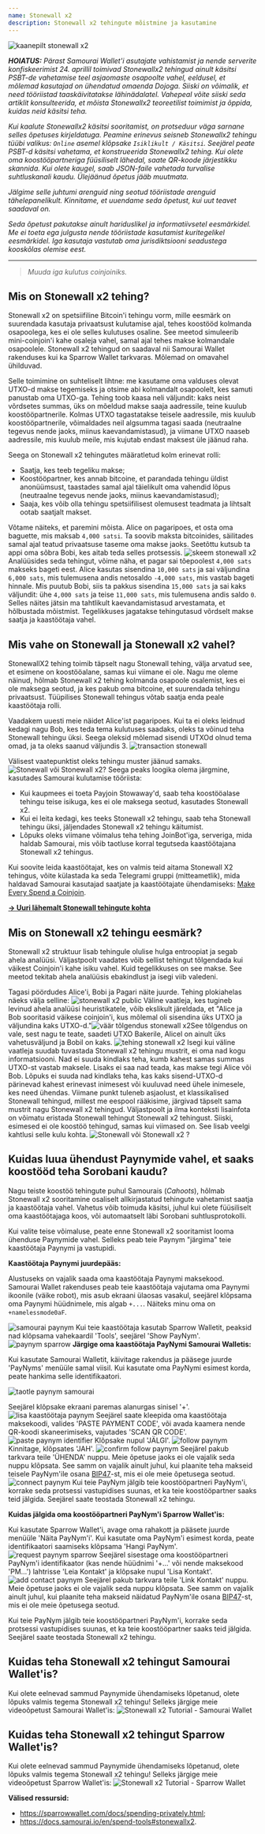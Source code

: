 ```yaml
---
name: Stonewall x2
description: Stonewall x2 tehingute mõistmine ja kasutamine
---
```

![kaanepilt stonewall x2](assets/cover.webp)

***HOIATUS:** Pärast Samourai Wallet'i asutajate vahistamist ja nende serverite konfiskeerimist 24. aprillil toimivad Stonewallx2 tehingud ainult käsitsi PSBT-de vahetamise teel asjaomaste osapoolte vahel, eeldusel, et mõlemad kasutajad on ühendatud omaenda Dojoga. Siiski on võimalik, et need tööriistad taaskäivitatakse lähinädalatel. Vahepeal võite siiski seda artiklit konsulteerida, et mõista Stonewallx2 teoreetilist toimimist ja õppida, kuidas neid käsitsi teha.*

_Kui kaalute Stonewallx2 käsitsi sooritamist, on protseduur väga sarnane selles õpetuses kirjeldatuga. Peamine erinevus seisneb Stonewallx2 tehingu tüübi valikus: `Online` asemel klõpsake `Isiklikult / Käsitsi`. Seejärel peate PSBT-d käsitsi vahetama, et konstrueerida Stonewallx2 tehing. Kui olete oma koostööpartneriga füüsiliselt lähedal, saate QR-koode järjestikku skannida. Kui olete kaugel, saab JSON-faile vahetada turvalise suhtluskanali kaudu. Ülejäänud õpetus jääb muutmata._

_Jälgime selle juhtumi arenguid ning seotud tööriistade arenguid tähelepanelikult. Kinnitame, et uuendame seda õpetust, kui uut teavet saadaval on._

_Seda õpetust pakutakse ainult hariduslikel ja informatiivsetel eesmärkidel. Me ei toeta ega julgusta nende tööriistade kasutamist kuritegelikel eesmärkidel. Iga kasutaja vastutab oma jurisdiktsiooni seadustega kooskõlas olemise eest._

---

> *Muuda iga kulutus coinjoiniks.*

## Mis on Stonewall x2 tehing?

Stonewall x2 on spetsiifiline Bitcoin'i tehingu vorm, mille eesmärk on suurendada kasutaja privaatsust kulutamise ajal, tehes koostööd kolmanda osapoolega, kes ei ole selles kulutuses osaline. See meetod simuleerib mini-coinjoin'i kahe osaleja vahel, samal ajal tehes makse kolmandale osapoolele. Stonewall x2 tehingud on saadaval nii Samourai Wallet rakenduses kui ka Sparrow Wallet tarkvaras. Mõlemad on omavahel ühilduvad.

Selle toimimine on suhteliselt lihtne: me kasutame oma valduses olevat UTXO-d makse tegemiseks ja otsime abi kolmandalt osapoolelt, kes samuti panustab oma UTXO-ga. Tehing toob kaasa neli väljundit: kaks neist võrdsetes summas, üks on mõeldud makse saaja aadressile, teine kuulub koostööpartnerile. Kolmas UTXO tagastatakse teisele aadressile, mis kuulub koostööpartnerile, võimaldades neil algsumma tagasi saada (neutraalne tegevus nende jaoks, miinus kaevandamistasud), ja viimane UTXO naaseb aadressile, mis kuulub meile, mis kujutab endast maksest üle jäänud raha.

Seega on Stonewall x2 tehingutes määratletud kolm erinevat rolli:
- Saatja, kes teeb tegeliku makse;
- Koostööpartner, kes annab bitcoine, et parandada tehingu üldist anonüümsust, taastades samal ajal täielikult oma vahendid lõpus (neutraalne tegevus nende jaoks, miinus kaevandamistasud);
- Saaja, kes võib olla tehingu spetsiifilisest olemusest teadmata ja lihtsalt ootab saatjalt makset.

Võtame näiteks, et paremini mõista. Alice on pagaripoes, et osta oma baguette, mis maksab `4,000 satsi`. Ta soovib maksta bitcoinides, säilitades samal ajal teatud privaatsuse taseme oma makse jaoks. Seetõttu kutsub ta appi oma sõbra Bobi, kes aitab teda selles protsessis.
![skeem stonewall x2](assets/en/1.webp)
Analüüsides seda tehingut, võime näha, et pagar sai tõepoolest `4,000 sats` makseks bageti eest. Alice kasutas sisendina `10,000 sats` ja sai väljundina `6,000 sats`, mis tulemusena andis netosaldo `-4,000 sats`, mis vastab bageti hinnale. Mis puutub Bobi, siis ta pakkus sisendina `15,000 sats` ja sai kaks väljundit: ühe `4,000 sats` ja teise `11,000 sats`, mis tulemusena andis saldo `0`. Selles näites jätsin ma tahtlikult kaevandamistasud arvestamata, et hõlbustada mõistmist. Tegelikkuses jagatakse tehingutasud võrdselt makse saatja ja kaastöötaja vahel.

## Mis vahe on Stonewall ja Stonewall x2 vahel?

StonewallX2 tehing toimib täpselt nagu Stonewall tehing, välja arvatud see, et esimene on koostööalane, samas kui viimane ei ole. Nagu me oleme näinud, hõlmab Stonewall x2 tehing kolmanda osapoole osalemist, kes ei ole maksega seotud, ja kes pakub oma bitcoine, et suurendada tehingu privaatsust. Tüüpilises Stonewall tehingus võtab saatja enda peale kaastöötaja rolli.

Vaadakem uuesti meie näidet Alice'ist pagaripoes. Kui ta ei oleks leidnud kedagi nagu Bob, kes teda tema kulutuses saadaks, oleks ta võinud teha Stonewall tehingu üksi. Seega oleksid mõlemad sisendi UTXOd olnud tema omad, ja ta oleks saanud väljundis 3.
![transaction stonewall](assets/en/2.webp)

Välisest vaatepunktist oleks tehingu muster jäänud samaks.
![Stonewall või Stonewall x2?](assets/en/5.webp)
Seega peaks loogika olema järgmine, kasutades Samourai kulutamise tööriista:
- Kui kaupmees ei toeta Payjoin Stowaway'd, saab teha koostööalase tehingu teise isikuga, kes ei ole maksega seotud, kasutades Stonewall x2.
- Kui ei leita kedagi, kes teeks Stonewall x2 tehingu, saab teha Stonewall tehingu üksi, jäljendades Stonewall x2 tehingu käitumist.
- Lõpuks oleks viimane võimalus teha tehing JoinBot'iga, serveriga, mida haldab Samourai, mis võib taotluse korral tegutseda kaastöötajana Stonewall x2 tehingus.

Kui soovite leida kaastöötajat, kes on valmis teid aitama Stonewall X2 tehingus, võite külastada ka seda Telegrami gruppi (mitteametlik), mida haldavad Samourai kasutajad saatjate ja kaastöötajate ühendamiseks: [Make Every Spend a Coinjoin](https://t.me/EverySpendACoinjoin).

[**-> Uuri lähemalt Stonewall tehingute kohta**](https://planb.network/tutorials/privacy/stonewall)

## Mis on Stonewall x2 tehingu eesmärk?

Stonewall x2 struktuur lisab tehingule olulise hulga entroopiat ja segab ahela analüüsi. Väljastpoolt vaadates võib sellist tehingut tõlgendada kui väikest Coinjoin'i kahe isiku vahel. Kuid tegelikkuses on see makse. See meetod tekitab ahela analüüsis ebakindlust ja isegi viib valedeni.

Tagasi pöördudes Alice'i, Bobi ja Pagari näite juurde. Tehing plokiahelas näeks välja selline:
![stonewall x2 public](assets/en/3.webp)
Väline vaatleja, kes tugineb levinud ahela analüüsi heuristikatele, võib ekslikult järeldada, et "Alice ja Bob sooritasid väikese coinjoin'i, kus mõlemal oli sisendina üks UTXO ja väljundina kaks UTXO-d."![väär tõlgendus stonewall x2](assets/en/4.webp)See tõlgendus on vale, sest nagu te teate, saadeti UTXO Bakerile, Alicel on ainult üks vahetusväljund ja Bobil on kaks.
![tehing stonewall x2](assets/en/1.webp)
Isegi kui väline vaatleja suudab tuvastada Stonewall x2 tehingu mustrit, ei oma nad kogu informatsiooni. Nad ei suuda kindlaks teha, kumb kahest samas summas UTXO-st vastab maksele. Lisaks ei saa nad teada, kas makse tegi Alice või Bob. Lõpuks ei suuda nad kindlaks teha, kas kaks sisend-UTXO-d pärinevad kahest erinevast inimesest või kuuluvad need ühele inimesele, kes need ühendas. Viimane punkt tuleneb asjaolust, et klassikalised Stonewall tehingud, millest me eespool rääkisime, järgivad täpselt sama mustrit nagu Stonewall x2 tehingud. Väljastpoolt ja ilma konteksti lisainfota on võimatu eristada Stonewall tehingut Stonewall x2 tehingust. Siiski, esimesed ei ole koostöö tehingud, samas kui viimased on. See lisab veelgi kahtlusi selle kulu kohta.
![Stonewall või Stonewall x2 ?](assets/en/5.webp)

## Kuidas luua ühendust Paynymide vahel, et saaks koostööd teha Sorobani kaudu?

Nagu teiste koostöö tehingute puhul Samourais (*Cahoots*), hõlmab Stonewall x2 sooritamine osaliselt allkirjastatud tehingute vahetamist saatja ja kaastöötaja vahel. Vahetus võib toimuda käsitsi, juhul kui olete füüsiliselt oma kaastöötajaga koos, või automaatselt läbi Sorobani suhtlusprotokolli.

Kui valite teise võimaluse, peate enne Stonewall x2 sooritamist looma ühenduse Paynymide vahel. Selleks peab teie Paynym "järgima" teie kaastöötaja Paynymi ja vastupidi.

**Kaastöötaja Paynymi juurdepääs:**

Alustuseks on vajalik saada oma kaastöötaja Paynymi maksekood. Samourai Wallet rakenduses peab teie kaastöötaja vajutama oma Paynymi ikoonile (väike robot), mis asub ekraani ülaosas vasakul, seejärel klõpsama oma Paynymi hüüdnimele, mis algab `+...`. Näiteks minu oma on `+namelessmode0aF`.

![samourai paynym](assets/notext/6.webp)
Kui teie kaastöötaja kasutab Sparrow Walletit, peaksid nad klõpsama vahekaardil 'Tools', seejärel 'Show PayNym'.![paynym sparrow](assets/notext/7.webp)
**Järgige oma kaastöötaja PayNymi Samourai Walletis:**

Kui kasutate Samourai Walletit, käivitage rakendus ja pääsege juurde 'PayNyms' menüüle samal viisil. Kui kasutate oma PayNymi esimest korda, peate hankima selle identifikaatori.

![taotle paynym samourai](assets/notext/8.webp)

Seejärel klõpsake ekraani paremas alanurgas sinisel '+'.
![lisa kaastöötaja paynym](assets/notext/9.webp)
Seejärel saate kleepida oma kaastöötaja maksekoodi, valides 'PASTE PAYMENT CODE', või avada kaamera nende QR-koodi skaneerimiseks, vajutades 'SCAN QR CODE'.
![paste paynym identifier](assets/notext/10.webp)
Klõpsake nupul 'JÄLGI'.
![follow paynym](assets/notext/11.webp)
Kinnitage, klõpsates 'JAH'.
![confirm follow paynym](assets/notext/12.webp)
Seejärel pakub tarkvara teile 'ÜHENDA' nuppu. Meie õpetuse jaoks ei ole vajalik seda nuppu klõpsata. See samm on vajalik ainult juhul, kui plaanite teha makseid teisele PayNym'ile osana [BIP47](https://planb.network/tutorials/privacy/paynym-bip47)-st, mis ei ole meie õpetusega seotud.
![connect paynym](assets/notext/13.webp)
Kui teie PayNym jälgib teie koostööpartneri PayNym'i, korrake seda protsessi vastupidises suunas, et ka teie koostööpartner saaks teid jälgida. Seejärel saate teostada Stonewall x2 tehingu.

**Kuidas jälgida oma koostööpartneri PayNym'i Sparrow Wallet'is:**

Kui kasutate Sparrow Wallet'i, avage oma rahakott ja pääsete juurde menüüle 'Näita PayNym'i'. Kui kasutate oma PayNym'i esimest korda, peate identifikaatori saamiseks klõpsama 'Hangi PayNym'.
![request paynym sparrow](assets/notext/14.webp)
Seejärel sisestage oma koostööpartneri PayNym'i identifikaator (kas nende hüüdnimi '+...' või nende maksekood 'PM...') lahtrisse 'Leia Kontakt' ja klõpsake nupul 'Lisa Kontakt'.
![add contact paynym](assets/notext/15.webp)
Seejärel pakub tarkvara teile 'Link Kontakt' nuppu. Meie õpetuse jaoks ei ole vajalik seda nuppu klõpsata. See samm on vajalik ainult juhul, kui plaanite teha makseid näidatud PayNym'ile osana [BIP47](https://planb.network/tutorials/privacy/paynym-bip47)-st, mis ei ole meie õpetusega seotud.

Kui teie PayNym jälgib teie koostööpartneri PayNym'i, korrake seda protsessi vastupidises suunas, et ka teie koostööpartner saaks teid jälgida. Seejärel saate teostada Stonewall x2 tehingu.
## Kuidas teha Stonewall x2 tehingut Samourai Wallet'is?

Kui olete eelnevad sammud Paynymide ühendamiseks lõpetanud, olete lõpuks valmis tegema Stonewall x2 tehingu! Selleks järgige meie videoõpetust Samourai Wallet'is:
![Stonewall x2 Tutorial - Samourai Wallet](https://youtu.be/89oYE1Hw3Fk?si=QTqUZ6IypiR6PPMr)

## Kuidas teha Stonewall x2 tehingut Sparrow Wallet'is?

Kui olete eelnevad sammud Paynymide ühendamiseks lõpetanud, olete lõpuks valmis tegema Stonewall x2 tehingu! Selleks järgige meie videoõpetust Sparrow Wallet'is:
![Stonewall x2 Tutorial - Sparrow Wallet](https://youtu.be/mO3Xpp34Hhk?si=bfYiTl0Gxjs9sNQq)

**Välised ressursid:**
- https://sparrowwallet.com/docs/spending-privately.html;
- https://docs.samourai.io/en/spend-tools#stonewallx2.